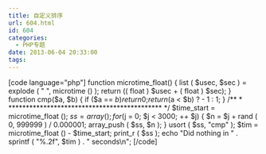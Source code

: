 ```yaml
---
title: 自定义排序
url: 604.html
id: 604
categories:
  - PHP专题
date: 2013-06-04 20:33:00
tags:
---
```


\[code language="php"\] function microtime\_float() { list ( $usec, $sec ) = explode ( " ", microtime () ); return (( float ) $usec + ( float ) $sec); } function cmp($a, $b) { if ($a == $b) { return 0; } return ($a < $b) ? - 1 : 1; } /** * ******************************************** */ $time\_start = microtime\_float (); $ss = array (); for($j = 0; $j < 3000; ++ $j) { $n = $j + rand ( 0, 999999 ) / 0.000001; array\_push ( $ss, $n ); } usort ( $ss, "cmp" ); $tim = microtime\_float () - $time\_start; print_r ( $ss ); echo "Did nothing in " . sprintf ( "%.2f", $tim ) . " seconds\\n"; \[/code\]